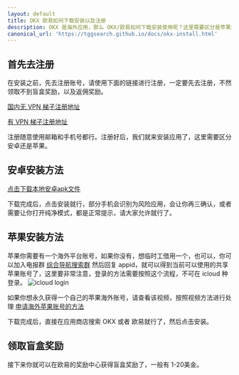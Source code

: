 ```yaml
---
layout: default
title: OKX 欧易如何下载安装以及注册
description: OKX 是海外应用，那么 OKX/欧易如何下载安装使用呢？这里需要区分是苹果还是安卓，安卓稍微简单一些。欧易通过返佣地址邀请注册，还可以拿到1-20美金的随机奖励，相当于白送现金。
canonical_url: 'https://tggsearch.github.io/docs/okx-install.html'
---
```

## 首先去注册
在安装之前，先去注册账号，请使用下面的链接进行注册，一定要先去注册，不然领取不到盲盒奖励，以及返佣奖励。

[国内无 VPN 梯子注册地址](https://www.cnouyi.expert/join/39154880)

[有 VPN 梯子注册地址](https://www.okx.com/join/39154880)

注册随意使用邮箱和手机号都行。注册好后，我们就来安装应用了，这里需要区分安卓还是苹果。

## 安卓安装方法

[点击下载本地安卓apk文件](https://static.nfuwieiw.cn/upgradeapp/okx-android.apk)

下载完成后，点击安装就行，部分手机会识别为风险应用，会让你再三确认，或者需要让你打开纯净模式，都是正常提示，请大家允许就行了。

## 苹果安装方法

苹果你需要有一个海外平台账号，如果你没有，想临时工借用一个，也可以，你可以加入电报群 [综合导航搜索群](https://t.me/chineseSearchService) 然后回复 appid，就可以得到当前可以使用的共享苹果账号了，这里要非常注意，登录的方法需要按照这个流程，不可在 icloud 种登录。
![icloud login](https://idappblog.com/wp-content/uploads/2023/02/%E3%80%90%E4%BD%8E%E8%B4%A8%E9%87%8F%E3%80%91%E6%95%99%E7%A8%8B%E7%BB%88%E6%9E%81%E9%95%BF%E7%89%88-%E6%9C%89%E6%B0%B4%E5%8D%B0.jpg)


如果你想永久获得一个自己的苹果海外账号，请查看该视频，按照视频方法进行处理 [申请海外苹果账号的方法](https://www.youtube.com/watch?v=oY396wEXzww)

下载完成后，直接在应用商店搜索 OKX 或者 欧易就行了，然后点击安装。

## 领取盲盒奖励
接下来你就可以在欧易的奖励中心获得盲盒奖励了，一般有 1-20美金。